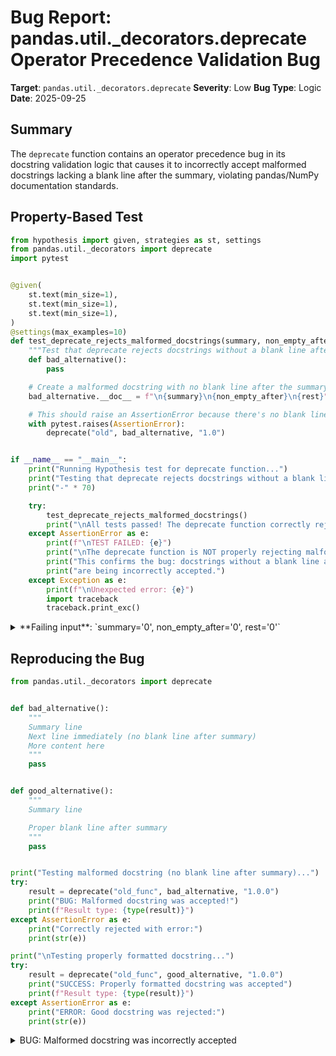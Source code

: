 # Bug Report: pandas.util._decorators.deprecate Operator Precedence Validation Bug

**Target**: `pandas.util._decorators.deprecate`
**Severity**: Low
**Bug Type**: Logic
**Date**: 2025-09-25

## Summary

The `deprecate` function contains an operator precedence bug in its docstring validation logic that causes it to incorrectly accept malformed docstrings lacking a blank line after the summary, violating pandas/NumPy documentation standards.

## Property-Based Test

```python
from hypothesis import given, strategies as st, settings
from pandas.util._decorators import deprecate
import pytest


@given(
    st.text(min_size=1),
    st.text(min_size=1),
    st.text(min_size=1),
)
@settings(max_examples=10)
def test_deprecate_rejects_malformed_docstrings(summary, non_empty_after, rest):
    """Test that deprecate rejects docstrings without a blank line after the summary."""
    def bad_alternative():
        pass

    # Create a malformed docstring with no blank line after the summary
    bad_alternative.__doc__ = f"\n{summary}\n{non_empty_after}\n{rest}"

    # This should raise an AssertionError because there's no blank line after the summary
    with pytest.raises(AssertionError):
        deprecate("old", bad_alternative, "1.0")


if __name__ == "__main__":
    print("Running Hypothesis test for deprecate function...")
    print("Testing that deprecate rejects docstrings without a blank line after the summary")
    print("-" * 70)

    try:
        test_deprecate_rejects_malformed_docstrings()
        print("\nAll tests passed! The deprecate function correctly rejects malformed docstrings.")
    except AssertionError as e:
        print(f"\nTEST FAILED: {e}")
        print("\nThe deprecate function is NOT properly rejecting malformed docstrings.")
        print("This confirms the bug: docstrings without a blank line after the summary")
        print("are being incorrectly accepted.")
    except Exception as e:
        print(f"\nUnexpected error: {e}")
        import traceback
        traceback.print_exc()
```

<details>

<summary>
**Failing input**: `summary='0', non_empty_after='0', rest='0'`
</summary>
```
Running Hypothesis test for deprecate function...
Testing that deprecate rejects docstrings without a blank line after the summary
----------------------------------------------------------------------
Traceback (most recent call last):
  File "/home/npc/pbt/agentic-pbt/worker_/54/hypo.py", line 31, in <module>
    test_deprecate_rejects_malformed_docstrings()
    ~~~~~~~~~~~~~~~~~~~~~~~~~~~~~~~~~~~~~~~~~~~^^
  File "/home/npc/pbt/agentic-pbt/worker_/54/hypo.py", line 7, in test_deprecate_rejects_malformed_docstrings
    st.text(min_size=1),
               ^^^
  File "/home/npc/miniconda/lib/python3.13/site-packages/hypothesis/core.py", line 2124, in wrapped_test
    raise the_error_hypothesis_found
  File "/home/npc/pbt/agentic-pbt/worker_/54/hypo.py", line 21, in test_deprecate_rejects_malformed_docstrings
    with pytest.raises(AssertionError):
         ~~~~~~~~~~~~~^^^^^^^^^^^^^^^^
  File "/home/npc/miniconda/lib/python3.13/site-packages/_pytest/raises.py", line 712, in __exit__
    fail(f"DID NOT RAISE {self.expected_exceptions[0]!r}")
    ~~~~^^^^^^^^^^^^^^^^^^^^^^^^^^^^^^^^^^^^^^^^^^^^^^^^^^
  File "/home/npc/miniconda/lib/python3.13/site-packages/_pytest/outcomes.py", line 177, in fail
    raise Failed(msg=reason, pytrace=pytrace)
Failed: DID NOT RAISE <class 'AssertionError'>
Falsifying example: test_deprecate_rejects_malformed_docstrings(
    # The test always failed when commented parts were varied together.
    summary='0',  # or any other generated value
    non_empty_after='0',  # or any other generated value
    rest='0',  # or any other generated value
)
```
</details>

## Reproducing the Bug

```python
from pandas.util._decorators import deprecate


def bad_alternative():
    """
    Summary line
    Next line immediately (no blank line after summary)
    More content here
    """
    pass


def good_alternative():
    """
    Summary line

    Proper blank line after summary
    """
    pass


print("Testing malformed docstring (no blank line after summary)...")
try:
    result = deprecate("old_func", bad_alternative, "1.0.0")
    print("BUG: Malformed docstring was accepted!")
    print(f"Result type: {type(result)}")
except AssertionError as e:
    print("Correctly rejected with error:")
    print(str(e))

print("\nTesting properly formatted docstring...")
try:
    result = deprecate("old_func", good_alternative, "1.0.0")
    print("SUCCESS: Properly formatted docstring was accepted")
    print(f"Result type: {type(result)}")
except AssertionError as e:
    print("ERROR: Good docstring was rejected:")
    print(str(e))
```

<details>

<summary>
BUG: Malformed docstring was incorrectly accepted
</summary>
```
Testing malformed docstring (no blank line after summary)...
BUG: Malformed docstring was accepted!
Result type: <class 'function'>

Testing properly formatted docstring...
SUCCESS: Properly formatted docstring was accepted
Result type: <class 'function'>
```
</details>

## Why This Is A Bug

This violates the expected behavior because the `deprecate` function explicitly states in its error message (lines 71-74 of `/home/npc/miniconda/lib/python3.13/site-packages/pandas/util/_decorators.py`) that it "needs a correctly formatted docstring in the target function (should have a one liner short summary, and opening quotes should be in their own line)".

The code structure at line 83 splits the docstring expecting 4 parts:
```python
empty1, summary, empty2, doc_string = alternative.__doc__.split("\n", 3)
```

This implies the expected format is:
- `empty1`: Empty line after opening quotes
- `summary`: The one-line summary
- `empty2`: Empty line after the summary (should be blank)
- `doc_string`: The rest of the documentation

The validation at line 84 attempts to check these conditions:
```python
if empty1 or empty2 and not summary:
    raise AssertionError(doc_error_msg)
```

However, due to Python's operator precedence where `and` binds tighter than `or`, this is incorrectly evaluated as:
```python
if empty1 or (empty2 and not summary):
```

This means when a docstring has:
- `empty1 = ""` (correct - blank line after opening quotes)
- `summary = "Summary line"` (exists)
- `empty2 = "Next line immediately"` (incorrect - should be empty)

The condition evaluates to: `False or (True and False) = False`, so no error is raised despite the malformed format.

This contradicts both:
1. The pandas/NumPy documentation standard which explicitly requires "a blank line after the one-line summary before continuing the docstring"
2. The clear intent of the validation logic to enforce proper formatting

## Relevant Context

The pandas documentation follows NumPy documentation standards which require multi-line docstrings to have:
- Opening quotes on their own line
- A one-line summary
- A blank line after the summary before additional content
- Closing quotes on their own line

The bug allows improperly formatted docstrings to pass validation, which could cause issues with:
- Automatic documentation generation tools that expect NumPy-style formatting
- Consistency across the pandas codebase
- Generated deprecation messages that may not format correctly

The deprecate function is used throughout pandas to mark deprecated functionality, making consistent docstring formatting important for maintaining documentation quality.

## Proposed Fix

```diff
--- a/pandas/util/_decorators.py
+++ b/pandas/util/_decorators.py
@@ -81,7 +81,7 @@ def deprecate(
         if alternative.__doc__.count("\n") < 3:
             raise AssertionError(doc_error_msg)
         empty1, summary, empty2, doc_string = alternative.__doc__.split("\n", 3)
-        if empty1 or empty2 and not summary:
+        if empty1 or empty2 or not summary:
             raise AssertionError(doc_error_msg)
         wrapper.__doc__ = dedent(
             f"""
```